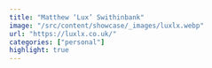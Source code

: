 ```yaml
---
title: "Matthew ‘Lux’ Swithinbank"
image: "/src/content/showcase/_images/luxlx.webp"
url: "https://luxlx.co.uk/"
categories: ["personal"]
highlight: true
---
```

